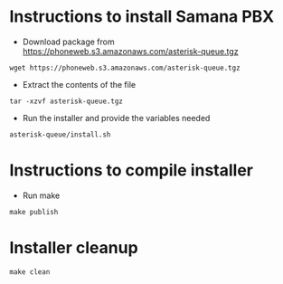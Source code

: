 # Instructions to install Samana PBX

* Download package from https://phoneweb.s3.amazonaws.com/asterisk-queue.tgz

`wget https://phoneweb.s3.amazonaws.com/asterisk-queue.tgz`

* Extract the contents of the file

`tar -xzvf asterisk-queue.tgz`

* Run the installer and provide the variables needed

`asterisk-queue/install.sh`


# Instructions to compile installer

* Run make

`make publish`

# Installer cleanup

`make clean`